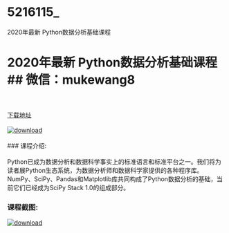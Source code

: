 # 5216115_
2020年最新 Python数据分析基础课程
# 2020年最新 Python数据分析基础课程## 微信：mukewang8
<br/></br>[下载地址](http://www.36tz.cn/article/5216115 "下载地址")
<br/></br>[![download](http://36tz.cn/muke_img/2020_11_2-36-300x180.png "下载地址")](http://www.36tz.cn/article/5216115 "下载地址")
<br/></br>### 课程介绍:<br/></br>Python已成为数据分析和数据科学事实上的标准语言和标准平台之一。我们将为读者展Python生态系统，为数据分析师和数据科学家提供的各种程序库。NumPy、SciPy、Pandas和Matplotlib库共同构成了Python数据分析的基础，当前它们已经成为SciPy Stack 1.0的组成部分。

### 课程截图:
[![download](http://36tz.cn/muke_img/2020_11_1-36.png "下载地址")](http://www.36tz.cn/article/5216115 "下载地址")
